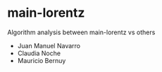 # main-lorentz
Algorithm analysis between main-lorentz vs others

- Juan Manuel Navarro
- Claudia Noche
- Mauricio Bernuy
